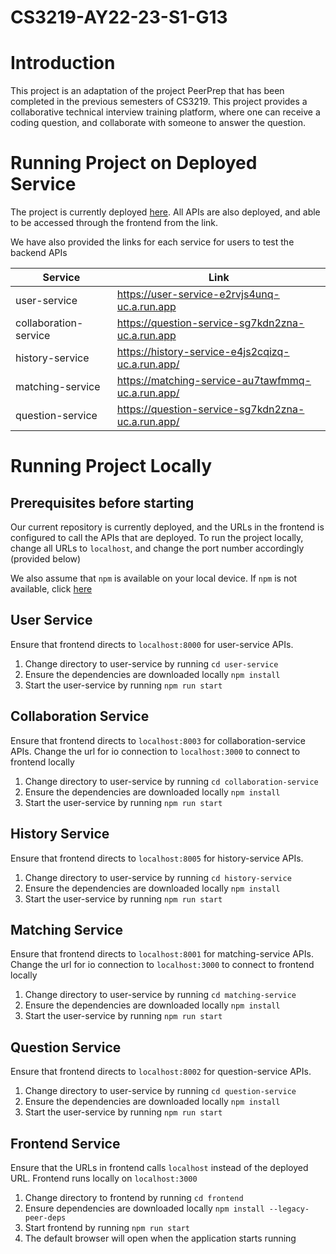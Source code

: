 # CS3219-AY22-23-S1-G13

# Introduction 
This project is an adaptation of the project PeerPrep that has been completed in the previous semesters of CS3219. This project provides a collaborative technical interview training platform, where one can receive a coding question, and collaborate with someone to answer the question. 


# Running Project on Deployed Service

The project is currently deployed [here](https://frontend-66acladbaq-uc.a.run.app). All APIs are also deployed, and able to be accessed through the frontend from the link. 

We have also provided the links for each service for users to test the backend APIs

| Service               | Link                                                  |
| -----------           | -----------                                           |
| user-service          | https://user-service-e2rvjs4unq-uc.a.run.app          |
| collaboration-service | https://question-service-sg7kdn2zna-uc.a.run.app      |
| history-service       | https://history-service-e4js2cqizq-uc.a.run.app/      |
| matching-service      | https://matching-service-au7tawfmmq-uc.a.run.app/     |
| question-service      | https://question-service-sg7kdn2zna-uc.a.run.app/     |

# Running Project Locally

## Prerequisites before starting
Our current repository is currently deployed, and the URLs in the frontend is configured to call the APIs that are deployed. 
To run the project locally, change all URLs to `localhost`, and change the port number accordingly (provided below)

We also assume that `npm` is available on your local device. If `npm` is not available, click [here](https://docs.npmjs.com/downloading-and-installing-node-js-and-npm) 

## User Service
Ensure that frontend directs to `localhost:8000` for user-service APIs. 

1. Change directory to user-service by running `cd user-service`
2. Ensure the dependencies are downloaded locally `npm install` 
3. Start the user-service by running `npm run start` 

## Collaboration Service
Ensure that frontend directs to `localhost:8003` for collaboration-service APIs. 
Change the url for io connection to `localhost:3000` to connect to frontend locally

1. Change directory to user-service by running `cd collaboration-service`
2. Ensure the dependencies are downloaded locally `npm install` 
3. Start the user-service by running `npm run start` 

## History Service
Ensure that frontend directs to `localhost:8005` for history-service APIs. 

1. Change directory to user-service by running `cd history-service`
2. Ensure the dependencies are downloaded locally `npm install` 
3. Start the user-service by running `npm run start` 

## Matching Service
Ensure that frontend directs to `localhost:8001` for matching-service APIs. 
Change the url for io connection to `localhost:3000` to connect to frontend locally
1. Change directory to user-service by running `cd matching-service`
2. Ensure the dependencies are downloaded locally `npm install` 
3. Start the user-service by running `npm run start` 

## Question Service 
Ensure that frontend directs to `localhost:8002` for question-service APIs. 

1. Change directory to user-service by running `cd question-service`
2. Ensure the dependencies are downloaded locally `npm install` 
3. Start the user-service by running `npm run start` 

## Frontend Service
Ensure that the URLs in frontend calls `localhost` instead of the deployed URL. 
Frontend runs locally on `localhost:3000`
1. Change directory to frontend by running `cd frontend` 
2. Ensure dependencies are downloaded locally `npm install --legacy-peer-deps`
3. Start frontend by running `npm run start`
4. The default browser will open when the application starts running
